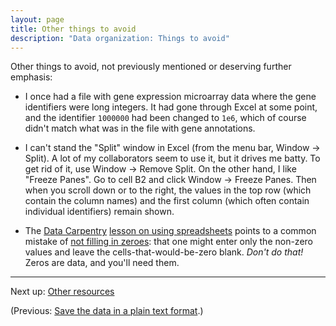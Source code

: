 ```yaml
---
layout: page
title: Other things to avoid
description: "Data organization: Things to avoid"
---
```


Other things to avoid, not previously mentioned or deserving further emphasis:

- I once had a file with gene expression microarray data where the gene
  identifiers were long integers. It had gone through Excel at some
  point, and the identifier `1000000` had been changed to `1e6`, which
  of course didn't match what was in the file with gene annotations.

- I can't stand the "Split" window in Excel (from the menu bar, Window
  → Split). A lot of my collaborators seem to use it, but it drives me
  batty. To get rid of it, use Window → Remove Split. On the other
  hand, I like "Freeze Panes". Go to cell B2 and click Window → Freeze
  Panes. Then when you scroll down or to the right, the values in the
  top row (which contain the column names) and the first column (which
  often contain individual identifiers) remain shown.

- The [Data Carpentry](http://datacarpentry.org/)
  [lesson on using spreadsheets](https://github.com/datacarpentry/excel-ecology)
  points to a common mistake of
  [not filling in zeroes](https://github.com/datacarpentry/excel-ecology/blob/gh-pages/02-common-mistakes.md):
  that one might enter only the non-zero values and leave the
  cells-that-would-be-zero blank. *Don't do that!* Zeros are data, and
  you'll need them.

---

Next up: [Other resources](resources.html)

(Previous: [Save the data in a plain text format](csv_files.html).)
